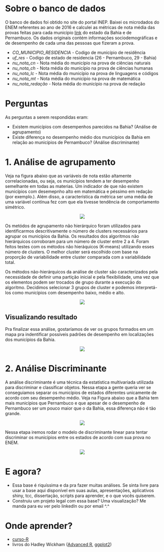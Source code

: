 # Sobre o banco de dados

O banco de dados foi obtido no site do portal INEP. Baixei os microdados do ENEM referentes ao ano de 2016 e calculei as métricas de nota média das provas feitas para cada município [link](http://portal.inep.gov.br/web/guest/microdados) do estado da Bahia e de Pernambuco.
Os dados originais contém informações sociodemográficas e de desempenho de cada uma das pessoas que fizeram a prova.

- *CO_MUNICIPIO_RESIDENCIA* - Codigo de município de residência
- *uf_res* - Codigo de estado de residencia (26 - Pernambuco, 29 - Bahia)
- *nu_nota_cn* - Nota média do município na prova de ciências naturais
- *nu_nota_ch* - Nota média do município na prova de ciências humanas
- *nu_nota_lc* - Nota média do município na prova de linguagens e códigos
- *nu_nota_mt* - Nota média do município na prova de matemática
- *nu_nota_redação* - Nota média do município na prova de redação

# Perguntas

As perguntas a serem respondidas eram:

- Existem municípios com desempenhos parecidos na Bahia? (Análise de agrupamento)
- Existe diferença no desempenho médio dos municípios da Bahia em relação ao municípios de Pernambuco? (Análise discriminante)

# 1. Análise de agrupamento

Veja na figura abaixo que as variáveis de nota estão altamente correlacionadas, ou seja, os municípios tendem a ter desempenho semelhante em todas as materias. 
Um indicador de que não existem municípios com desemepnho alto em matemática e péssimo em redação (por exemplo.). 
Além disso, a característica da métrica ser uma média de uma variável contínua fez com que ela tivesse tendência de comportamento simétrico.

<p align="center" width="100%">
    <img src="https://github.com/gabiborges1/projetos/blob/master/presentations/multivariada_ufba/agrupamento_files/figure-html/unnamed-chunk-3-1.png"> 
</p>


Os metódos de agrupamento não hierárquico foram utilizados para identificarmos descritivamente o número de clusters necessários para agrupar os municípios da Bahia.
Os resultados dos algoritmos não hierárquicos corroboram para um número de cluster entre 2 a 4. 
Foram feitos testes com os métodos não hieráquicos (K-means) utilizando esses número de clusters.
O melhor cluster será escolhido com base na proporção de variabilidade entre cluster comparada com a variabilidade total.

Os métodos não-hierárquicos da análise de cluster são caracterizados pela necessidade de definir uma partição inicial e pela flexibilidade, uma vez que os elementos podem ser trocados de grupo durante a execução do algoritmo.
Decidimos selecionar 3 grupos de cluster e podemos interpretá-los como municípios com desempenho baixo, médio e alto.

<p align="center" width="100%">
    <img src="https://github.com/gabiborges1/projetos/blob/master/presentations/multivariada_ufba/agrupamento_files/figure-html/unnamed-chunk-13-1.png"> 
</p>

## Visualizando resultado

Pra finalizar essa análise, gostaríamos de ver os grupos formados em um mapa pra indentificar possíveis padrões de desempenho em localizações dos municípios da Bahia.

<p align="center" width="100%">
    <img src="https://github.com/gabiborges1/projetos/blob/master/presentations/multivariada_ufba/agrupamento_files/figure-html/unnamed-chunk-15-1.png"> 
</p>

# 2. Análise Discriminante

A análise discriminante é uma técnica da estatística multivariada utilizada para discriminar e classificar objetos.
Nessa etapa a gente queria ver se conseguiamos separar os municípios de estados diferentes unicamente de acordo com seu desempenho médio. 
Veja na Figura abaixo que a Bahia tem mais municípios que Pernambuco e que apesar de o desempenho de Pernambuco ser um pouco maior que o da Bahia, essa diferença não é tão grande.

<p align="center" width="100%">
    <img src="https://github.com/gabiborges1/projetos/blob/master/presentations/multivariada_ufba/agrupamento_files/figure-html/unnamed-chunk-17-1.png"> 
</p>

Nessa etapa iremos rodar o modelo de discriminante linear para tentar discriminar os municípios entre os estados de acordo com sua prova no ENEM.

<p align="center" width="100%">
    <img src="https://github.com/gabiborges1/projetos/blob/master/presentations/multivariada_ufba/agrupamento_files/figure-html/unnamed-chunk-19-1.png"> 
</p>

# E agora?

- Essa base é riquíssima e da pra fazer muitas análises. Se sinta livre para usar a base aqui disponível em suas aulas, apresentações, aplicativos shiny, tcc, dissertação, scripts para aprender, e o que vocês quiserem. 
- Construiu um projeto legal com essa base? Uma visualização? Me manda para eu ver pelo linkedIn ou por email ^.^

# Onde aprender? 

- [curso-R](https://www.curso-r.com/)
- livros do Hadley Wickham ([Advanced R](https://adv-r.hadley.nz/), [ggplot2](https://ggplot2-book.org/))
